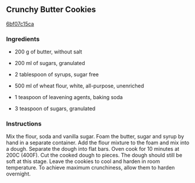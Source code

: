 ## Crunchy Butter Cookies

[6bf07c15ca](http://www.food.com/recipe/crunchy-butter-cookies-172330)

### Ingredients

 - 200 g of butter, without salt

 - 200 ml of sugars, granulated

 - 2 tablespoon of syrups, sugar free

 - 500 ml of wheat flour, white, all-purpose, unenriched

 - 1 teaspoon of leavening agents, baking soda

 - 3 teaspoon of sugars, granulated

### Instructions

Mix the flour, soda and vanilla sugar. Foam the butter, sugar and syrup by hand in a separate container. Add the flour mixture to the foam and mix into a dough. Separate the dough into flat bars. Oven cook for 10 minutes at 200C (400F). Cut the cooked dough to pieces. The dough should still be soft at this stage. Leave the cookies to cool and harden in room temperature. To achieve maximum crunchiness, allow them to harden overnight.